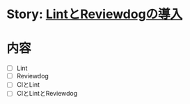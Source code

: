# Story: [LintとReviewdogの導入](https://github.com/sunakan/notes-about-ci/issues/12)

# 内容

- [ ] Lint
- [ ] Reviewdog
- [ ] CIとLint
- [ ] CIとLintとReviewdog
